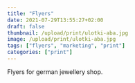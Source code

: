 ```yaml
---
title: "Flyers"
date: 2021-07-29T13:55:27+02:00
draft: false
thumbnail: /upload/print/ulotki-aba.jpg
image: /upload/print/ulotki-aba.jpg
tags: ["flyers", "marketing", "print"]
categories: ["print"]
---
```


Flyers for german jewellery shop.
